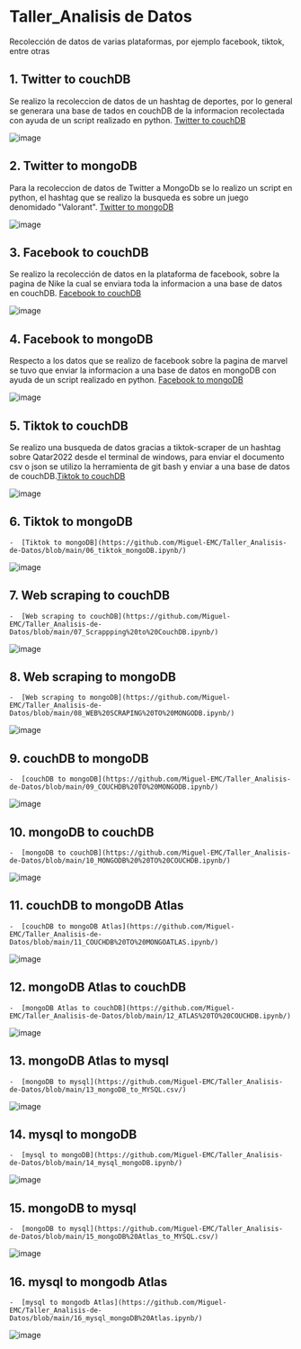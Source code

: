 # Taller_Analisis de Datos
Recolección de datos de varias plataformas, por ejemplo facebook, tiktok, entre otras

## 1. Twitter to couchDB
Se realizo la recoleccion de datos de un hashtag de deportes, por lo general se generara una base de tados en couchDB de la informacion recolectada con ayuda de un script realizado en python. [Twitter to couchDB](https://github.com/Miguel-EMC/Taller_Analisis-de-Datos/blob/main/01_TWIITTER%20TO%20COUCH.ipynb/)
 
  ![image](https://user-images.githubusercontent.com/74844624/153785131-3195f757-7466-456a-be39-4dcb9fe97128.png)

## 2. Twitter to mongoDB
Para la recoleccion de datos de Twitter a MongoDb se lo realizo un script en python, el hashtag que se realizo la busqueda es sobre un juego denomidado "Valorant". [Twitter to mongoDB](https://github.com/Miguel-EMC/Taller_Analisis-de-Datos/blob/main/02_twitter%20a%20mongoDB.ipynb/)
    
  ![image](https://user-images.githubusercontent.com/74844624/153785077-55d2dfe3-165b-473a-ad51-56a0b17b36fc.png)

## 3. Facebook to couchDB
Se realizo la recolección de datos en la plataforma de facebook, sobre la pagina de Nike la cual se enviara toda la informacion a una base de datos en couchDB. [Facebook to couchDB](https://github.com/Miguel-EMC/Taller_Analisis-de-Datos/blob/main/03_Facebook_CouchDb.ipynb/)

  ![image](https://user-images.githubusercontent.com/74844624/153785195-2b35f021-5982-4b32-9bd9-f3b78259ccf4.png)

## 4. Facebook to mongoDB
Respecto a los datos que se realizo de facebook sobre la pagina de marvel se tuvo que enviar la informacion a una base de datos en mongoDB con ayuda de un script realizado en python. [Facebook to mongoDB](https://github.com/Miguel-EMC/Taller_Analisis-de-Datos/blob/main/04_Facebook_mogongoDB.ipynb/)
   
  ![image](https://user-images.githubusercontent.com/74844624/153785239-266c4eed-b3e2-4493-94a8-60bf1aae583c.png)

## 5. Tiktok to couchDB
Se realizo una busqueda de datos gracias a tiktok-scraper de un hashtag sobre Qatar2022 desde el terminal de windows, para enviar el documento csv o json se utilizo la herramienta de git bash y enviar a una base de datos de couchDB.[Tiktok to couchDB](https://github.com/Miguel-EMC/Taller_Analisis-de-Datos/blob/main/05_Tiktok_to_CouchDB.jpeg/)

  ![image](https://user-images.githubusercontent.com/74844624/153785395-c7ace4f2-bb3d-4155-bb5d-3dc5ea691605.png)

## 6. Tiktok to mongoDB
    -  [Tiktok to mongoDB](https://github.com/Miguel-EMC/Taller_Analisis-de-Datos/blob/main/06_tiktok_mongoDB.ipynb/)

  ![image](https://user-images.githubusercontent.com/74844624/153785368-0b857119-8c95-45f4-8e66-f564bb04926d.png)

## 7. Web scraping to couchDB
    -  [Web scraping to couchDB](https://github.com/Miguel-EMC/Taller_Analisis-de-Datos/blob/main/07_Scrappping%20to%20CouchDB.ipynb/)

  ![image](https://user-images.githubusercontent.com/74844624/153785507-e9a670e1-a6f3-4cbb-81a0-b62917a4d8f1.png)

## 8. Web scraping to mongoDB
    -  [Web scraping to mongoDB](https://github.com/Miguel-EMC/Taller_Analisis-de-Datos/blob/main/08_WEB%20SCRAPING%20TO%20MONGODB.ipynb/)

  ![image](https://user-images.githubusercontent.com/74844624/153785522-639ca9ea-fd52-4a95-8493-b0200aaf2914.png)

## 9. couchDB to mongoDB
    -  [couchDB to mongoDB](https://github.com/Miguel-EMC/Taller_Analisis-de-Datos/blob/main/09_COUCHDB%20TO%20MONGODB.ipynb/)

  ![image](https://user-images.githubusercontent.com/74844624/153785552-340d18f5-aad9-4e40-a227-85c350bcdf7f.png)

## 10. mongoDB to couchDB
    -  [mongoDB to couchDB](https://github.com/Miguel-EMC/Taller_Analisis-de-Datos/blob/main/10_MONGODB%20%20TO%20COUCHDB.ipynb/)
 
  ![image](https://user-images.githubusercontent.com/74844624/153785603-94aaac09-c0c9-44d3-a8c0-b220dd0e5e72.png)

## 11. couchDB to mongoDB Atlas
    -  [couchDB to mongoDB Atlas](https://github.com/Miguel-EMC/Taller_Analisis-de-Datos/blob/main/11_COUCHDB%20TO%20MONGOATLAS.ipynb/)
 
  ![image](https://user-images.githubusercontent.com/74844624/153785783-bff15b9e-409a-4929-95e1-e0afd536d495.png)

## 12. mongoDB Atlas to couchDB
    -  [mongoDB Atlas to couchDB](https://github.com/Miguel-EMC/Taller_Analisis-de-Datos/blob/main/12_ATLAS%20TO%20COUCHDB.ipynb/)
 
  ![image](https://user-images.githubusercontent.com/74844624/153785689-dd999597-68c3-487d-b2ab-257dd1bde15a.png)

## 13. mongoDB Atlas to mysql
    -  [mongoDB to mysql](https://github.com/Miguel-EMC/Taller_Analisis-de-Datos/blob/main/13_mongoDB_to_MYSQL.csv/)

  ![image](https://user-images.githubusercontent.com/74844624/153786142-ad6130a9-3565-4dc6-8c53-1fdff61b88ac.png)

## 14. mysql to mongoDB
    -  [mysql to mongoDB](https://github.com/Miguel-EMC/Taller_Analisis-de-Datos/blob/main/14_mysql_mongoDB.ipynb/)

  ![image](https://user-images.githubusercontent.com/74844624/153785930-c7d9d26e-7ba9-4d91-b32c-1ccf7ef79b29.png)

## 15. mongoDB to mysql
    -  [mongoDB to mysql](https://github.com/Miguel-EMC/Taller_Analisis-de-Datos/blob/main/15_mongoDB%20Atlas_to_MYSQL.csv/)
   
  ![image](https://user-images.githubusercontent.com/74844624/153786006-29d49b81-d75d-4c8e-9d95-dbd6330f67e0.png)

## 16. mysql to mongodb Atlas
    -  [mysql to mongodb Atlas](https://github.com/Miguel-EMC/Taller_Analisis-de-Datos/blob/main/16_mysql_mongoDB%20Atlas.ipynb/)

  ![image](https://user-images.githubusercontent.com/74844624/153786049-f2ae334d-4606-46dc-a78c-69aa96ff5500.png)
